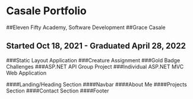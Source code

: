 # Casale Portfolio

##Eleven Fifty Academy, Software Development
##Grace Casale
## Started Oct 18, 2021 - Graduated April 28, 2022

###Static Layout Application
###Creature Assignment
###Gold Badge Challenges
###ASP.NET API Group Project
###Individual ASP.NET MVC Web Application

####Landing/Heading Section
####Navbar
####About Me
####Projects Section
####Contact Section
####Footer